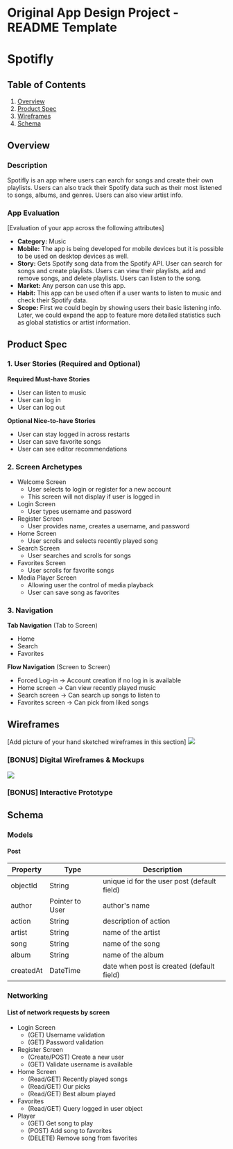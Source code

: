 Original App Design Project - README Template
===

# Spotifly

## Table of Contents
1. [Overview](#Overview)
1. [Product Spec](#Product-Spec)
1. [Wireframes](#Wireframes)
2. [Schema](#Schema)

## Overview
### Description

Spotifly is an app where users can earch for songs and create their own playlists. Users can also track their Spotify data such as their most listened to songs, albums, and genres. Users can also view artist info.

### App Evaluation
[Evaluation of your app across the following attributes]
- **Category:** Music
- **Mobile:** The app is being developed for mobile devices but it is possible to be used on desktop devices as well.
- **Story:** Gets Spotify song data from the Spotify API. User can search for songs and create playlists. Users can view their playlists, add and remove songs, and delete playlists. Users can listen to the song.
- **Market:** Any person can use this app.
- **Habit:** This app can be used often if a user wants to listen to music and check their Spotify data.
- **Scope:** First we could begin by showing users their basic listening info. Later, we could expand the app to feature more detailed statistics such as global statistics or artist information.

## Product Spec

### 1. User Stories (Required and Optional)

**Required Must-have Stories**

* User can listen to music
* User can log in
* User can log out

**Optional Nice-to-have Stories**

* User can stay logged in across restarts
* User can save favorite songs
* User can see editor recommendations

### 2. Screen Archetypes

* Welcome Screen
   * User selects to login or register for a new account
   * This screen will not display if user is logged in
* Login Screen
   * User types username and password
* Register Screen
   * User provides name, creates a username, and password
* Home Screen
   * User scrolls and selects recently played song
* Search Screen
   * User searches and scrolls for songs
* Favorites Screen
   * User scrolls for favorite songs
* Media Player Screen
   * Allowing user the control of media playback
   * User can save song as favorites

### 3. Navigation

**Tab Navigation** (Tab to Screen)

* Home
* Search
* Favorites

**Flow Navigation** (Screen to Screen)

* Forced Log-in -> Account creation if no log in is available
* Home screen -> Can view recently played music
* Search screen -> Can search up songs to listen to
* Favorites screen -> Can pick from liked songs

## Wireframes
[Add picture of your hand sketched wireframes in this section]
![](https://i.imgur.com/AUWHeLl.jpg)


### [BONUS] Digital Wireframes & Mockups
![](https://i.imgur.com/57ZVMHa.jpg)


### [BONUS] Interactive Prototype

## Schema 
### Models
#### Post
| Property      | Type     | Description |
   | ------------- | -------- | ------------|
   | objectId      | String   | unique id for the user post (default field)
   | author        | Pointer to User| author's name 
   | action       | String   | description of action
   | artist    |    String    | name of the artist
   | song     | String   | name of the song
   | album    | String    | name of the album
   | createdAt     | DateTime | date when post is created (default field) 
   
   
### Networking
#### List of network requests by screen
- Login Screen
    - (GET) Username validation
    - (GET) Password validation
- Register Screen 
    - (Create/POST) Create a new user
    - (GET) Validate username is available
- Home Screen
    - (Read/GET) Recently played songs
    - (Read/GET) Our picks
    - (Read/GET) Best album played
- Favorites
    - (Read/GET) Query logged in user object
- Player
    - (GET) Get song to play
    - (POST) Add song to favorites
    - (DELETE) Remove song from favorites   
